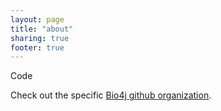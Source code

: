 ```yaml
---
layout: page
title: "about"
sharing: true
footer: true
---
```


Code

Check out the specific [Bio4j github organization](https://github.com/bio4j).